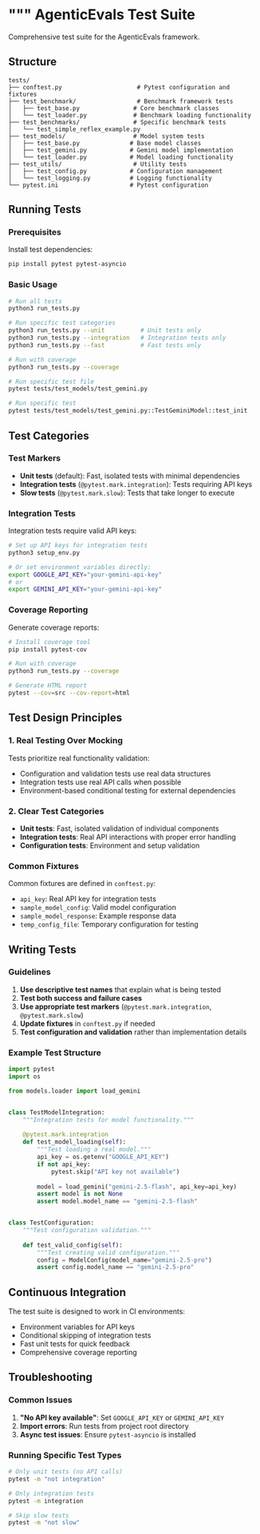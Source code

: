 """
AgenticEvals Test Suite
============================

Comprehensive test suite for the AgenticEvals framework.

## Structure

```
tests/
├── conftest.py                     # Pytest configuration and fixtures
├── test_benchmark/                 # Benchmark framework tests
│   ├── test_base.py               # Core benchmark classes
│   └── test_loader.py             # Benchmark loading functionality
├── test_benchmarks/               # Specific benchmark tests
│   └── test_simple_reflex_example.py
├── test_models/                   # Model system tests
│   ├── test_base.py              # Base model classes
│   ├── test_gemini.py            # Gemini model implementation
│   └── test_loader.py            # Model loading functionality
├── test_utils/                    # Utility tests
│   ├── test_config.py            # Configuration management
│   └── test_logging.py           # Logging functionality
└── pytest.ini                    # Pytest configuration
```

## Running Tests

### Prerequisites

Install test dependencies:
```bash
pip install pytest pytest-asyncio
```

### Basic Usage

```bash
# Run all tests
python3 run_tests.py

# Run specific test categories
python3 run_tests.py --unit          # Unit tests only
python3 run_tests.py --integration   # Integration tests only
python3 run_tests.py --fast          # Fast tests only

# Run with coverage
python3 run_tests.py --coverage

# Run specific test file
pytest tests/test_models/test_gemini.py

# Run specific test
pytest tests/test_models/test_gemini.py::TestGeminiModel::test_init
```

## Test Categories

### Test Markers

- **Unit tests** (default): Fast, isolated tests with minimal dependencies
- **Integration tests** (`@pytest.mark.integration`): Tests requiring API keys
- **Slow tests** (`@pytest.mark.slow`): Tests that take longer to execute

### Integration Tests

Integration tests require valid API keys:

```bash
# Set up API keys for integration tests
python3 setup_env.py

# Or set environment variables directly:
export GOOGLE_API_KEY="your-gemini-api-key"
# or
export GEMINI_API_KEY="your-gemini-api-key"
```

### Coverage Reporting

Generate coverage reports:

```bash
# Install coverage tool
pip install pytest-cov

# Run with coverage
python3 run_tests.py --coverage

# Generate HTML report
pytest --cov=src --cov-report=html
```

## Test Design Principles

### 1. Real Testing Over Mocking

Tests prioritize real functionality validation:
- Configuration and validation tests use real data structures
- Integration tests use real API calls when possible
- Environment-based conditional testing for external dependencies

### 2. Clear Test Categories

- **Unit tests**: Fast, isolated validation of individual components
- **Integration tests**: Real API interactions with proper error handling
- **Configuration tests**: Environment and setup validation

### Common Fixtures

Common fixtures are defined in `conftest.py`:

- `api_key`: Real API key for integration tests
- `sample_model_config`: Valid model configuration
- `sample_model_response`: Example response data
- `temp_config_file`: Temporary configuration for testing

## Writing Tests

### Guidelines

1. **Use descriptive test names** that explain what is being tested
2. **Test both success and failure cases**
3. **Use appropriate test markers** (`@pytest.mark.integration`, `@pytest.mark.slow`)
4. **Update fixtures** in `conftest.py` if needed
5. **Test configuration and validation** rather than implementation details

### Example Test Structure

```python
import pytest
import os

from models.loader import load_gemini


class TestModelIntegration:
    """Integration tests for model functionality."""
    
    @pytest.mark.integration
    def test_model_loading(self):
        """Test loading a real model."""
        api_key = os.getenv("GOOGLE_API_KEY")
        if not api_key:
            pytest.skip("API key not available")
        
        model = load_gemini("gemini-2.5-flash", api_key=api_key)
        assert model is not None
        assert model.model_name == "gemini-2.5-flash"


class TestConfiguration:
    """Test configuration validation."""
    
    def test_valid_config(self):
        """Test creating valid configuration."""
        config = ModelConfig(model_name="gemini-2.5-pro")
        assert config.model_name == "gemini-2.5-pro"
```

## Continuous Integration

The test suite is designed to work in CI environments:

- Environment variables for API keys
- Conditional skipping of integration tests
- Fast unit tests for quick feedback
- Comprehensive coverage reporting

## Troubleshooting

### Common Issues

1. **"No API key available"**: Set `GOOGLE_API_KEY` or `GEMINI_API_KEY`
2. **Import errors**: Run tests from project root directory
3. **Async test issues**: Ensure `pytest-asyncio` is installed

### Running Specific Test Types

```bash
# Only unit tests (no API calls)
pytest -m "not integration"

# Only integration tests
pytest -m integration

# Skip slow tests
pytest -m "not slow"
``` 